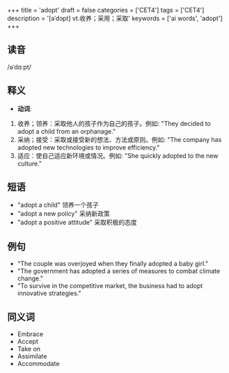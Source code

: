 +++
title = 'adopt'
draft = false
categories = ['CET4']
tags = ['CET4']
description = '[əˈdɔpt] vt.收养；采用；采取'
keywords = ['ai words', 'adopt']
+++

## 读音
/əˈdɑːpt/

## 释义
- **动词**:
1. 收养；领养：采取他人的孩子作为自己的孩子。例如: "They decided to adopt a child from an orphanage."
2. 采纳；接受：采取或接受新的想法、方法或原则。例如: "The company has adopted new technologies to improve efficiency."
3. 适应：使自己适应新环境或情况。例如: "She quickly adopted to the new culture."

## 短语
- "adopt a child" 领养一个孩子
- "adopt a new policy" 采纳新政策
- "adopt a positive attitude" 采取积极的态度

## 例句
- "The couple was overjoyed when they finally adopted a baby girl."
- "The government has adopted a series of measures to combat climate change."
- "To survive in the competitive market, the business had to adopt innovative strategies."

## 同义词
- Embrace
- Accept
- Take on
- Assimilate
- Accommodate

